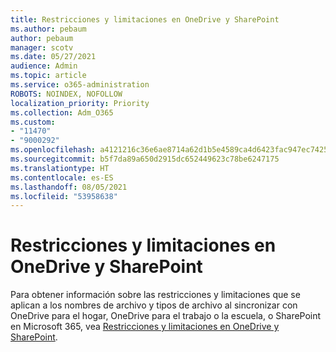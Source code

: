 ```yaml
---
title: Restricciones y limitaciones en OneDrive y SharePoint
ms.author: pebaum
author: pebaum
manager: scotv
ms.date: 05/27/2021
audience: Admin
ms.topic: article
ms.service: o365-administration
ROBOTS: NOINDEX, NOFOLLOW
localization_priority: Priority
ms.collection: Adm_O365
ms.custom:
- "11470"
- "9000292"
ms.openlocfilehash: a4121216c36e6ae8714a62d1b5e4589ca4d6423fac947ec74257cfcad9b9e65d
ms.sourcegitcommit: b5f7da89a650d2915dc652449623c78be6247175
ms.translationtype: HT
ms.contentlocale: es-ES
ms.lasthandoff: 08/05/2021
ms.locfileid: "53958638"
---
```

# <a name="restrictions-and-limitations-in-onedrive-and-sharepoint"></a>Restricciones y limitaciones en OneDrive y SharePoint

Para obtener información sobre las restricciones y limitaciones que se aplican a los nombres de archivo y tipos de archivo al sincronizar con OneDrive para el hogar, OneDrive para el trabajo o la escuela, o SharePoint en Microsoft 365, vea [Restricciones y limitaciones en OneDrive y SharePoint](https://support.microsoft.com/office/restrictions-and-limitations-in-onedrive-and-sharepoint-64883a5d-228e-48f5-b3d2-eb39e07630fa).
